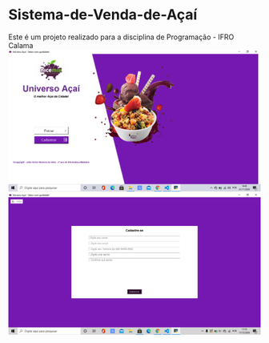 # Sistema-de-Venda-de-Açaí
Este é um projeto realizado para a disciplina de Programação - IFRO Calama
![Tela login](https://github.com/joaovictor78/Sistema-de-Venda-de-A-ai-/blob/master/home.png) ![Tela cadastro](https://github.com/joaovictor78/Sistema-de-Venda-de-A-ai-/blob/master/cadastro.png) 
